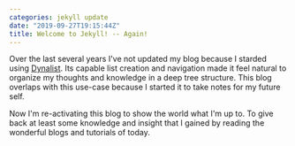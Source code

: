 ```yaml
---
categories: jekyll update
date: "2019-09-27T19:15:44Z"
title: Welcome to Jekyll! -- Again!
---
```


Over the last several years I've not updated my blog because I starded using [Dynalist](https://dynalist.io/). Its capable list creation and navigation made it feel natural to organize my thoughts and knowledge in a deep tree structure. This blog overlaps with this use-case because I started it to take notes for my future self.

Now I'm re-activating this blog to show the world what I'm up to. To give back at least some knowledge and insight that I gained by reading the wonderful blogs and tutorials of today.
